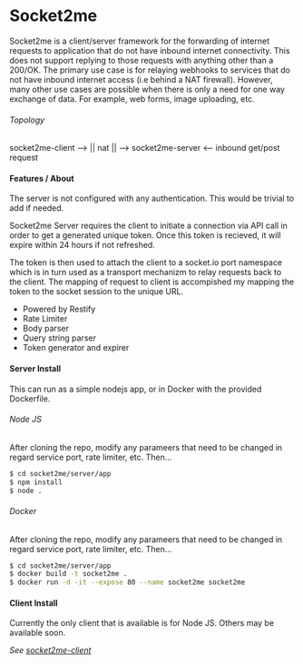 # Socket2me
Socket2me is a client/server framework for the forwarding of internet requests to application that do not have inbound internet connectivity. This does not support replying to those requests with anything other than a 200/OK. The primary use case is for relaying webhooks to services that do not have inbound internet access (i.e behind a NAT firewall). However, many other use cases are possible when there is only a need for one way exchange of data. For example, web forms, image uploading, etc.

###### Topology
socket2me-client --> || nat || --> socket2me-server <-- inbound get/post request

#### Features / About
The server is not configured with any authentication. This would be trivial to add if needed.

Socket2me Server requires the client to initiate a connection via API call in order to get a generated unique token. Once this token is recieved, it will expire within 24 hours if not refreshed.

The token is then used to attach the  client to a socket.io port namespace which is in turn used as a transport mechanizm to relay requests back to the client. The mapping of request to client is accompished my mapping the token to the socket session to the unique URL.

* Powered by Restify
* Rate Limiter
* Body parser
* Query string parser
* Token generator and expirer

#### Server Install
This can run as a simple nodejs app, or in Docker with the provided Dockerfile.

###### Node JS
After cloning the repo, modify any parameers that need to be changed in regard service port, rate limiter, etc. Then...

```bash
$ cd socket2me/server/app
$ npm install
$ node .
```

###### Docker
After cloning the repo, modify any parameers that need to be changed in regard service port, rate limiter, etc. Then...

```bash
$ cd socket2me/server/app
$ docker build -t socket2me .
$ docker run -d -it --expose 80 --name socket2me socket2me
```

#### Client Install
Currently the only client that is available is for Node JS. Others may be available soon. 

*See [socket2me-client](https://github.com/nmarus/socket2me/blob/master/client-node/README.md)*
